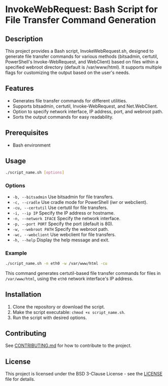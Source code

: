 # InvokeWebRequest: Bash Script for File Transfer Command Generation

## Description

This project provides a Bash script, InvokeWebRequest.sh, designed to generate file transfer commands for various methods (bitsadmin, certutil, PowerShell's Invoke-WebRequest, and WebClient) based on files within a specified webroot directory (default is /var/www/html). It supports multiple flags for customizing the output based on the user's needs.

## Features

- Generates file transfer commands for different utilities.
- Supports bitsadmin, certutil, Invoke-WebRequest, and Net.WebClient.
- Option to specify network interface, IP address, port, and webroot path.
- Sorts the output commands for easy readability.

## Prerequisites

- Bash environment

## Usage

```bash
./script_name.sh [options]
```

### Options

- `-b, --bitsadmin` Use bitsadmin for file transfers.
- `-c, --cradle` Use cradle mode for PowerShell (iwr or webclient).
- `-cu, --certutil` Use certutil for file transfers.
- `-i, --ip IP` Specify the IP address or hostname.
- `-n, --network IFACE` Specify the network interface.
- `-p, --port PORT` Specify the port (default is 80).
- `-w, --webroot PATH` Specify the webroot path.
- `-wc, --webclient` Use webclient for file transfers.
- `-h, --help` Display the help message and exit.

### Example

```bash
./script_name.sh -n eth0 -w /var/www/html -cu
```

This command generates certutil-based file transfer commands for files in `/var/www/html`, using the `eth0` network interface's IP address.

## Installation

1. Clone the repository or download the script.
2. Make the script executable: `chmod +x script_name.sh`.
3. Run the script with desired options.

## Contributing

See [CONTRIBUTING.md](CONTRIBUTING.md) for how to contribute to the project.

## License

This project is licensed under the BSD 3-Clause License - see the [LICENSE](LICENSE) file for details.
